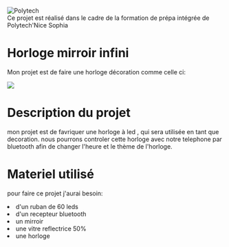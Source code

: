 ![Polytech](http://www.polytechnice.fr/jahia/jsp/jahia/templates/inc/img/polytech_nice-sophia.png)<br>
Ce projet est réalisé dans le cadre de la formation de prépa intégrée de Polytech'Nice Sophia
<h1>Horloge mirroir infini</h1>
<p>Mon projet est de faire une horloge décoration comme celle ci: </p>

![](https://i.ytimg.com/vi/1SQDDCy3p5I/hqdefault.jpg)

<h1>Description du projet</h1>
<p>mon projet est de favriquer une horloge à led , qui sera utilisée en tant que decoration. nous pourrons controler cette horloge avec notre telephone par bluetooth afin de changer l'heure et le thème de l'horloge.</p>

<h1>Materiel utilisé</h1>
<p>pour faire ce projet j'aurai besoin:
<li>d'un ruban de 60 leds</li>
<li>d'un recepteur bluetooth</li>
<li>un mirroir</li>
<li>une vitre reflectrice 50%</li>
<li>une horloge</li>
